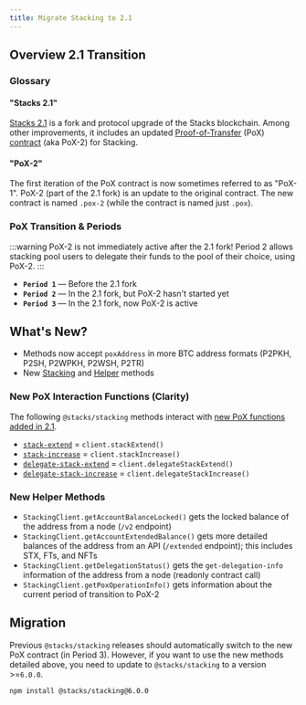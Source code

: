 ```yaml
---
title: Migrate Stacking to 2.1
---
```


## Overview 2.1 Transition

### Glossary

#### "Stacks 2.1"

[Stacks 2.1](https://stacks.org/stacks-21-what-to-expect) is a fork and protocol upgrade of the Stacks blockchain. Among other improvements, it includes an updated [Proof-of-Transfer](https://docs.stacks.co/docs/understand-stacks/proof-of-transfer) (PoX) [contract](https://docs.stacks.co/docs/clarity/noteworthy-contracts/stacking-contract) (aka PoX-2) for Stacking.

#### "PoX-2"

The first iteration of the PoX contract is now sometimes referred to as "PoX-1". PoX-2 (part of the 2.1 fork) is an update to the original contract. The new contract is named `.pox-2` (while the contract is named just `.pox`).

<!-- todo: maybe explain sip-015 periods in more detail -->
<!-- todo: add graphic -->

### PoX Transition & Periods

:::warning
PoX-2 is not immediately active after the 2.1 fork! Period 2 allows stacking pool users to delegate their funds to the pool of their choice, using PoX-2.
:::

- **`Period 1`** — Before the 2.1 fork
- **`Period 2`** — In the 2.1 fork, but PoX-2 hasn't started yet
- **`Period 3`** — In the 2.1 fork, now PoX-2 is active

## What's New?

- Methods now accept `poxAddress` in more BTC address formats (P2PKH, P2SH, P2WPKH, P2WSH, P2TR)
- New [Stacking](#new-pox-interaction-functions-clarity) and [Helper](#new-helper-methods) methods

### New PoX Interaction Functions (Clarity)

The following `@stacks/stacking` methods interact with [new PoX functions added in 2.1](https://github.com/stacksgov/sips/blob/feat/sip-015/sips/sip-015/sip-015-network-upgrade.md#new-method-stack-extend).

- [`stack-extend`](https://github.com/stacksgov/sips/blob/4ed252c11ade5569ab11a28d373b267f0e5499d4/sips/sip-015/sip-015-network-upgrade.md#new-method-stack-extend) = `client.stackExtend()`
- [`stack-increase`](https://github.com/stacksgov/sips/blob/4ed252c11ade5569ab11a28d373b267f0e5499d4/sips/sip-015/sip-015-network-upgrade.md#new-method-stack-increase) = `client.stackIncrease()`
- [`delegate-stack-extend`](https://github.com/stacksgov/sips/blob/4ed252c11ade5569ab11a28d373b267f0e5499d4/sips/sip-015/sip-015-network-upgrade.md#new-method-delegate-stack-extend) = `client.delegateStackExtend()`
- [`delegate-stack-increase`](https://github.com/stacksgov/sips/blob/4ed252c11ade5569ab11a28d373b267f0e5499d4/sips/sip-015/sip-015-network-upgrade.md#new-method-delegate-stack-increase) = `client.delegateStackIncrease()`

### New Helper Methods

<!-- todo: add links to api reference, once live -->

- `StackingClient.getAccountBalanceLocked()` gets the locked balance of the address from a node (`/v2` endpoint)
- `StackingClient.getAccountExtendedBalance()` gets more detailed balances of the address from an API (`/extended` endpoint); this includes STX, FTs, and NFTs
- `StackingClient.getDelegationStatus()` gets the `get-delegation-info` information of the address from a node (readonly contract call)
- `StackingClient.getPoxOperationInfo()` gets information about the current period of transition to PoX-2

## Migration

<!-- todo: version number is not fixated yet, might change -->

Previous `@stacks/stacking` releases should automatically switch to the new PoX contract (in Period 3).
However, if you want to use the new methods detailed above, you need to update to `@stacks/stacking` to a version >=`6.0.0`.

```
npm install @stacks/stacking@6.0.0
```
